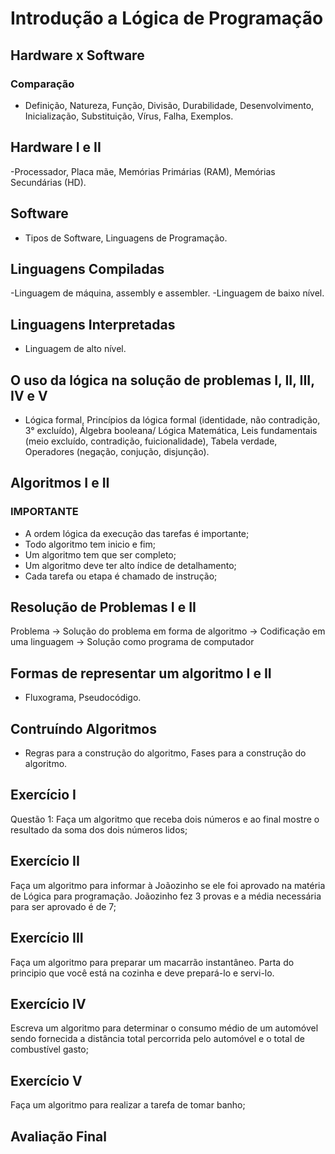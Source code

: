 # Introdução a Lógica de Programação

## Hardware x Software 
### Comparação
- Definição, Natureza, Função, Divisão, Durabilidade, Desenvolvimento, Inicialização, Substituição, Vírus, Falha, Exemplos.
  
## Hardware I e II
-Processador, Placa mãe, Memórias Primárias (RAM), Memórias Secundárias (HD). 

## Software
- Tipos de Software, Linguagens de Programação.
  
## Linguagens Compiladas
-Linguagem de máquina, assembly e assembler.
-Linguagem de baixo nível.

## Linguagens Interpretadas
- Linguagem de alto nível.

## O uso da lógica na solução de problemas I, II, III, IV e V
- Lógica formal, Princípios da lógica formal (identidade, não contradição, 3° excluído), Álgebra booleana/ Lógica Matemática, Leis fundamentais (meio excluído, contradição, fuicionalidade), Tabela verdade, Operadores (negação, conjução, disjunção).

## Algoritmos I e II 
  
### IMPORTANTE
- A ordem lógica da execução das tarefas é importante;
- Todo algoritmo tem inicio e fim;
- Um algoritmo tem que ser completo;
- Um algoritmo deve ter alto índice de detalhamento;
- Cada tarefa ou etapa é chamado de instrução;

## Resolução de Problemas I e II

Problema -> Solução do problema em forma de algoritmo -> Codificação em uma linguagem -> Solução como programa de computador

## Formas de representar um algoritmo I e II
- Fluxograma, Pseudocódigo.

## Contruíndo Algoritmos
- Regras para a construção do algoritmo, Fases para a construção do algoritmo.

## Exercício I
Questão 1: Faça um algoritmo que receba dois números e ao final mostre o resultado da soma dos dois números lidos;

## Exercício II
Faça um algoritmo para informar à Joãozinho se ele foi aprovado na matéria de Lógica para programação. Joãozinho fez 3 provas e a média necessária para ser aprovado é de 7;

## Exercício III
Faça um algoritmo para preparar um macarrão instantâneo. Parta do principio que você está na cozinha e deve prepará-lo e servi-lo.

## Exercício IV
Escreva um algoritmo para determinar o consumo médio de um automóvel sendo fornecida a distância total percorrida pelo automóvel e o total de combustível gasto;

## Exercício V
Faça um algoritmo para realizar a tarefa de tomar banho;

## Avaliação Final
